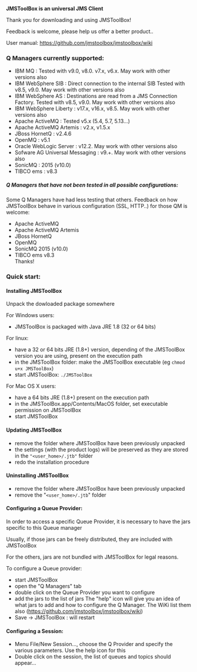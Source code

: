 **JMSToolBox is an universal JMS Client**

Thank you for downloading and using JMSToolBox!

Feedback is welcome, please help us offer a better product..

User manual: https://github.com/jmstoolbox/jmstoolbox/wiki

### Q Managers currently supported:
- IBM MQ                  : Tested with v9.0, v8.0. v7.x, v6.x. May work with other versions also
- IBM WebSphere SIB       : Direct connection to the internal SIB
                            Tested with v8.5, v9.0. May work with other versions also
- IBM WebSphere AS        : Destinations are read from a JMS Connection Factory. 
                            Tested with v8.5, v9.0. May work with other versions also
- IBM WebSphere Liberty   : v17.x, v16.x, v8.5. May work with other versions also
- Apache ActiveMQ         : Tested v5.x (5.4, 5.7, 5.13...)
- Apache ActiveMQ Artemis : v2.x, v1.5.x
- JBoss HornetQ           : v2.4.6
- OpenMQ                  : v5.1
- Oracle WebLogic Server  : v12.2. May work with other versions also
- Sofware AG Universal Messaging : v9.+. May work with other versions also
- SonicMQ                 : 2015 (v10.0)
- TIBCO ems               : v8.3


##### Q Managers that have not been tested in all possible configurations:
Some Q Managers have had less testing that others. Feedback on how JMSToolBox behave in various configuration (SSL, HTTP..) for those QM is welcome: 
- Apache ActiveMQ
- Apache ActiveMQ Artemis
- JBoss HornetQ
- OpenMQ
- SonicMQ 2015 (v10.0)
- TIBCO ems v8.3    
Thanks!


### Quick start:

#### Installing JMSToolBox
Unpack the dowloaded package somewhere 

For Windows users:
- JMSToolBox is packaged with Java JRE 1.8 (32 or 64 bits)

For linux:
- have a 32 or 64 bits JRE (1.8+) version, depending of the JMSToolBox version you are using, present on the execution path
- in the JMSToolBox folder: make the JMSToolBox executable (eg `chmod u+x JMSToolBox`)
- start JMSToolBox: `./JMSToolBox`

For Mac OS X users:
- have a 64 bits JRE (1.8+) present on the execution path
- in the JMSToolBox.app/Contents/MacOS folder, set executable permission on JMSToolBox  
- start JMSToolBox

#### Updating JMSToolBox
- remove the folder where JMSToolBox have been previously unpacked
- the settings (with the product logs) will be preserved as they are stored in the `"<user_home>/.jtb"` folder 
- redo the installation procedure

#### Uninstalling JMSToolBox
- remove the folder where JMSToolBox have been previously unpacked
- remove the "`<user_home>/.jtb`" folder

#### Configuring a Queue Provider:
In order to access a specific Queue Provider, it is necessary to have the jars specific to this Queue manager

Usually, if those jars can be freely distributed, they are included with JMSToolBox
  
For the others, jars are not bundled with JMSToolBox for legal reasons.

To configure a Queue provider:
- start JMSToolBox
- open the "Q Managers" tab
- double click on the Queue Provider you want to configure
- add the jars to the list of jars
  The "help" icon will give you an idea of what jars to add and how to configure the Q Manager. The WiKi list them also (https://github.com/jmstoolbox/jmstoolbox/wiki)
- Save -> JMSToolBox : will restart

#### Configuring a Session:
- Menu File/New Session..., choose the Q Provider and specify the various parameters. Use the help icon for this
- Double click on the session, the list of queues and topics should appear...
